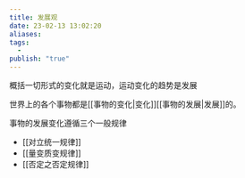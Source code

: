 ```yaml
---
title: 发展观
date: 23-02-13 13:02:20
aliases: 
tags:
  - 
publish: "true"
---
```


概括一切形式的变化就是运动，运动变化的趋势是发展

世界上的各个事物都是[[事物的变化|变化]][[事物的发展|发展]]的。

事物的发展变化遵循三个一般规律
- [[对立统一规律]]
- [[量变质变规律]]
- [[否定之否定规律]]

